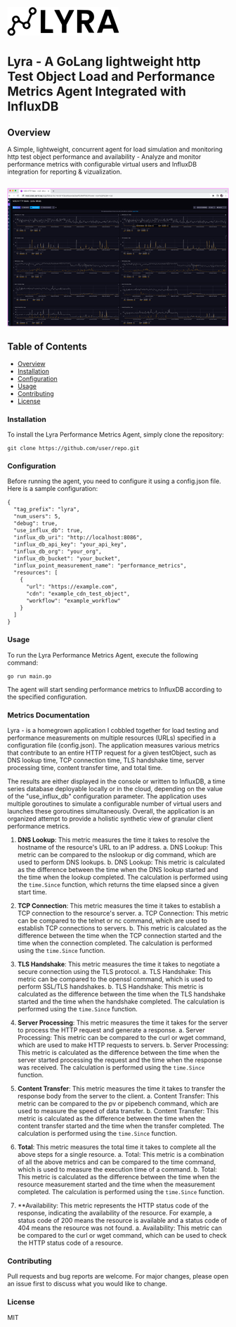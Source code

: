 ![Logo](https://github.com/eelbaz/lyra/blob/main/lyra-logo.png?raw=true)


# Lyra - A GoLang lightweight http Test Object Load and Performance Metrics Agent Integrated with InfluxDB


## Overview
A Simple, lightweight, concurrent agent for load simulation and monitoring http test object performance and availability -
Analyze and monitor performance metrics with configurable virtual users and InfluxDB integration for reporting & vizualization.

## ![Logo](https://github.com/eelbaz/lyra/blob/main/stats-dashboard.png)

## Table of Contents
- [Overview](#overview)
- [Installation](#installation)
- [Configuration](#configuration)
- [Usage](#usage)
- [Contributing](#contributing)
- [License](#license)

### Installation
To install the Lyra Performance Metrics Agent, simply clone the repository:
``` 
git clone https://github.com/user/repo.git 
```


### Configuration
Before running the agent, you need to configure it using a config.json file. Here is a sample configuration:


```
{
  "tag_prefix": "lyra",
  "num_users": 5,
  "debug": true,
  "use_influx_db": true,
  "influx_db_uri": "http://localhost:8086",
  "influx_db_api_key": "your_api_key",
  "influx_db_org": "your_org",
  "influx_db_bucket": "your_bucket",
  "influx_point_measurement_name": "performance_metrics",
  "resources": [
    {
      "url": "https://example.com",
      "cdn": "example_cdn_test_object",
      "workflow": "example_workflow"
    }
  ]
}
```



### Usage
To run the Lyra Performance Metrics Agent, execute the following command:

```
go run main.go
```

The agent will start sending performance metrics to InfluxDB according to the specified configuration.


### Metrics Documentation 

Lyra - is a homegrown application I cobbled together for load testing and performance measurements on multiple resources (URLs) specified in a configuration file (config.json). The application measures various metrics that contribute to an entire HTTP request for a given testObject, such as DNS lookup time, TCP connection time, TLS handshake time, server processing time, content transfer time, and total time.

The results are either displayed in the console or written to InfluxDB, a time series database deployable locally or in the cloud, depending on the value of the "use_influx_db" configuration parameter. The application uses multiple goroutines to simulate a configurable number of virtual users and launches these goroutines simultaneously. Overall, the application is an organized attempt to provide a holistic synthetic view of granular client performance metrics.

1. **DNS Lookup**: This metric measures the time it takes to resolve the hostname of the resource's URL to an IP address.
   a. DNS Lookup: This metric can be compared to the nslookup or dig command, which are used to perform DNS lookups.
   b. DNS Lookup: This metric is calculated as the difference between the time when the DNS lookup started and the time when the lookup completed. The calculation is performed using the `time.Since` function, which returns the time elapsed since a given start time.

2. **TCP Connection**: This metric measures the time it takes to establish a TCP connection to the resource's server.
   a. TCP Connection: This metric can be compared to the telnet or nc command, which are used to establish TCP connections to servers.
   b. This metric is calculated as the difference between the time when the TCP connection started and the time when the connection completed. The calculation is performed using the `time.Since` function.

3. **TLS Handshake**: This metric measures the time it takes to negotiate a secure connection using the TLS protocol.
   a. TLS Handshake: This metric can be compared to the openssl command, which is used to perform SSL/TLS handshakes.
   b. TLS Handshake: This metric is calculated as the difference between the time when the TLS handshake started and the time when the handshake completed. The calculation is performed using the `time.Since` function.

4. **Server Processing**: This metric measures the time it takes for the server to process the HTTP request and generate a response.
   a. Server Processing: This metric can be compared to the curl or wget command, which are used to make HTTP requests to servers.
   b. Server Processing: This metric is calculated as the difference between the time when the server started processing the request and the time when the response was received. The calculation is performed using the `time.Since` function.

5. **Content Transfer**: This metric measures the time it takes to transfer the response body from the server to the client.
   a. Content Transfer: This metric can be compared to the pv or pipebench command, which are used to measure the speed of data transfer.
   b. Content Transfer: This metric is calculated as the difference between the time when the content transfer started and the time when the transfer completed. The calculation is performed using the `time.Since` function.

6. **Total**: This metric measures the total time it takes to complete all the above steps for a single resource.
   a. Total: This metric is a combination of all the above metrics and can be compared to the time command, which is used to measure the execution time of a command.
   b. Total: This metric is calculated as the difference between the time when the resource measurement started and the time when the measurement completed. The calculation is performed using the `time.Since` function.

7. **Availability: This metric represents the HTTP status code of the response, indicating the availability of the resource. For example, a status code of 200 means the resource is available and a status code of 404 means the resource was not found.
a. Availability: This metric can be compared to the curl or wget command, which can be used to check the HTTP status code of a resource.



### Contributing
Pull requests and bug reports are welcome. For major changes, please open an issue first to discuss what you would like to change.

### License
MIT

